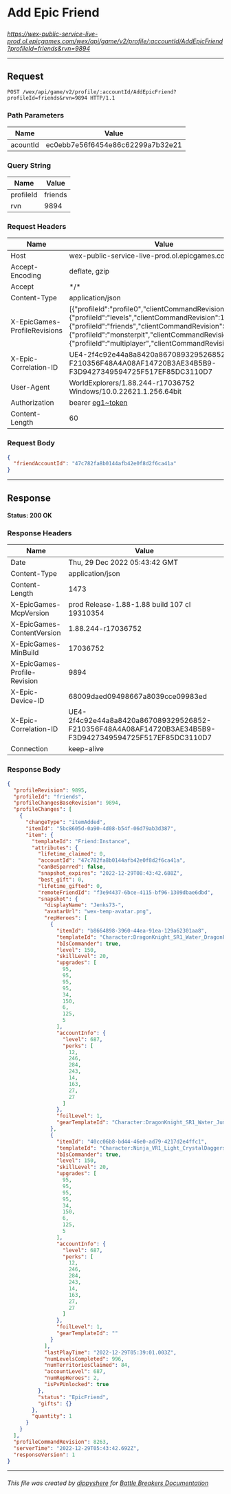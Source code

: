 # Add Epic Friend

#####

*https://wex-public-service-live-prod.ol.epicgames.com/wex/api/game/v2/profile/:accountId/AddEpicFriend?profileId=friends&rvn=9894*

___

## Request

```http
POST /wex/api/game/v2/profile/:accountId/AddEpicFriend?profileId=friends&rvn=9894 HTTP/1.1
```

### Path Parameters

| Name     | Value                             |
|----------|-----------------------------------|
| acountId | ec0ebb7e56f6454e86c62299a7b32e21  |

### Query String

| Name      | Value   |
|-----------|---------|
| profileId | friends |
| rvn       | 9894    |

### Request Headers

| Name                         | Value                                                                                                                                                                                                                                                                              |
|------------------------------|------------------------------------------------------------------------------------------------------------------------------------------------------------------------------------------------------------------------------------------------------------------------------------|
| Host                         | wex-public-service-live-prod.ol.epicgames.com                                                                                                                                                                                                                                      |
| Accept-Encoding              | deflate, gzip                                                                                                                                                                                                                                                                      |
| Accept                       | \*/\*                                                                                                                                                                                                                                                                              |
| Content-Type                 | application/json                                                                                                                                                                                                                                                                   |
| X-EpicGames-ProfileRevisions | [{"profileId":"profile0","clientCommandRevision":24008},{"profileId":"levels","clientCommandRevision":14476},{"profileId":"friends","clientCommandRevision":8262},{"profileId":"monsterpit","clientCommandRevision":1081},{"profileId":"multiplayer","clientCommandRevision":900}] |
| X-Epic-Correlation-ID        | UE4-2f4c92e44a8a8420a867089329526852-F210356F48A4A08AF14720B3AE34B5B9-F3D9427349594725F517EF85DC3110D7                                                                                                                                                                             |
| User-Agent                   | WorldExplorers/1.88.244-r17036752 Windows/10.0.22621.1.256.64bit                                                                                                                                                                                                                   |
| Authorization                | bearer [eg1~token](https://github.com/dippyshere/battle-breakers-documentation/blob/master/docs/common/tokens/eg1.md)                                                                                                                                                              |
| Content-Length               | 60                                                                                                                                                                                                                                                                                 |

### Request Body

```json
{
  "friendAccountId": "47c782fa8b0144afb42e0f8d2f6ca41a"
}
```

___

## Response

#### Status: 200 OK

### Response Headers

| Name                         | Value                                                                                                  |
|------------------------------|--------------------------------------------------------------------------------------------------------|
| Date                         | Thu, 29 Dec 2022 05:43:42 GMT                                                                          |
| Content-Type                 | application/json                                                                                       |
| Content-Length               | 1473                                                                                                   |
| X-EpicGames-McpVersion       | prod Release-1.88-1.88 build 107 cl 19310354                                                           |
| X-EpicGames-ContentVersion   | 1.88.244-r17036752                                                                                     |
| X-EpicGames-MinBuild         | 17036752                                                                                               |
| X-EpicGames-Profile-Revision | 9894                                                                                                   |
| X-Epic-Device-ID             | 68009daed09498667a8039cce09983ed                                                                       |
| X-Epic-Correlation-ID        | UE4-2f4c92e44a8a8420a867089329526852-F210356F48A4A08AF14720B3AE34B5B9-F3D9427349594725F517EF85DC3110D7 |
| Connection                   | keep-alive                                                                                             |

### Response Body

```json
{
  "profileRevision": 9895,
  "profileId": "friends",
  "profileChangesBaseRevision": 9894,
  "profileChanges": [
    {
      "changeType": "itemAdded",
      "itemId": "5bc8605d-0a90-4d08-b54f-06d79ab3d387",
      "item": {
        "templateId": "Friend:Instance",
        "attributes": {
          "lifetime_claimed": 0,
          "accountId": "47c782fa8b0144afb42e0f8d2f6ca41a",
          "canBeSparred": false,
          "snapshot_expires": "2022-12-29T08:43:42.688Z",
          "best_gift": 0,
          "lifetime_gifted": 0,
          "remoteFriendId": "f3e94437-6bce-4115-bf96-1309dbae6dbd",
          "snapshot": {
            "displayName": "Jenks73-",
            "avatarUrl": "wex-temp-avatar.png",
            "repHeroes": [
              {
                "itemId": "b8664898-3960-44ea-91ea-129a62301aa8",
                "templateId": "Character:DragonKnight_SR1_Water_DragonForm_T06",
                "bIsCommander": true,
                "level": 150,
                "skillLevel": 20,
                "upgrades": [
                  95,
                  95,
                  95,
                  95,
                  34,
                  150,
                  6,
                  125,
                  5
                ],
                "accountInfo": {
                  "level": 687,
                  "perks": [
                    12,
                    246,
                    284,
                    243,
                    14,
                    163,
                    27,
                    27
                  ]
                },
                "foilLevel": 1,
                "gearTemplateId": "Character:DragonKnight_SR1_Water_JumpStrike_T06"
              },
              {
                "itemId": "40cc06b8-bd44-46e0-ad79-4217d2e4ffc1",
                "templateId": "Character:Ninja_VR1_Light_CrystalDaggers_T06",
                "bIsCommander": true,
                "level": 150,
                "skillLevel": 20,
                "upgrades": [
                  95,
                  95,
                  95,
                  95,
                  34,
                  150,
                  6,
                  125,
                  5
                ],
                "accountInfo": {
                  "level": 687,
                  "perks": [
                    12,
                    246,
                    284,
                    243,
                    14,
                    163,
                    27,
                    27
                  ]
                },
                "foilLevel": 1,
                "gearTemplateId": ""
              }
            ],
            "lastPlayTime": "2022-12-29T05:39:01.003Z",
            "numLevelsCompleted": 996,
            "numTerritoriesClaimed": 84,
            "accountLevel": 687,
            "numRepHeroes": 2,
            "isPvPUnlocked": true
          },
          "status": "EpicFriend",
          "gifts": {}
        },
        "quantity": 1
      }
    }
  ],
  "profileCommandRevision": 8263,
  "serverTime": "2022-12-29T05:43:42.692Z",
  "responseVersion": 1
}
```

___

###### This file was created by [dippyshere](https://github.com/dippyshere) for [Battle Breakers Documentation](https://github.com/dippyshere/battle-breakers-documentation)
